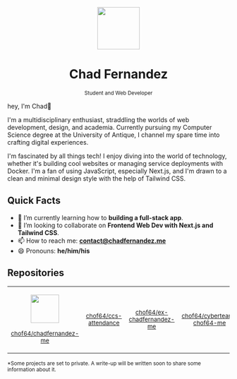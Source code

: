 
<p align="center"><a href="https://chadfernandez.me" ><img src="https://github.com/chof64/chof64/assets/46257935/0ee44d73-a70e-4330-aece-e870a5c5a69b" width="96" height="96" /></a></p>
<h1 align="center">Chad Fernandez</h1>
<p align="center"><sup>Student and Web Developer</p></p>

hey, I'm Chad👋

I'm a multidisciplinary enthusiast, straddling the worlds of web development, design, and academia. Currently pursuing my Computer Science degree at the University of Antique, I channel my spare time into crafting digital experiences.

I'm fascinated by all things tech! I enjoy diving into the world of technology, whether it's building cool websites or managing service deployments with Docker. I'm a fan of using JavaScript, especially Next.js, and I'm drawn to a clean and minimal design style with the help of Tailwind CSS.

## Quick Facts

- 🌱 I’m currently learning how to **building a full-stack app**.
- 👯 I’m looking to collaborate on **Frontend Web Dev with Next.js and Tailwind CSS**.
- 📫 How to reach me: **[contact@chadfernandez.me](mailto:contact@chadfernandez.me)**
- 😄 Pronouns: **he/him/his**

## Repositories

<table>
  <td>
    <p align="center">
    <img src="https://github.com/chof64/chof64/assets/46257935/fb56e6da-4d76-4d70-bca8-298d7a574e29" width="64" height="64" />
    </p>
    <p align="center"><sup><a href="https://github.com/chof64/chadfernandez-me">chof64/chadfernandez-me</a></sup></p>
  </td>
  <td>
    <p align="center"><sup><a href="https://github.com/chof64/ccs-attendance">chof64/ccs-attendance</a></sup></p>
  </td>
  <td>
    <p align="center"><sup><a href="https://github.com/chof64/ex-chadfernandez-me">chof64/ex-chadfernandez-me</a></sup></p>
  </td>
  <td>
    <p align="center"><sup><a href="https://github.com/chof64/cyberteam-chof64-me">chof64/cyberteam-chof64-me</a></sup></p>
  </td>
</table>

<sup>*Some projects are set to private. A write-up will be written soon to share some information about it.</sup>

<!--
**chof64/chof64** is a ✨ _special_ ✨ repository because its `README.md` (this file) appears on your GitHub profile.

Here are some ideas to get you started:

- 🔭 I’m currently working on ...
- 🌱 I’m currently learning ...
- 👯 I’m looking to collaborate on ...
- 🤔 I’m looking for help with ...
- 💬 Ask me about ...
- 📫 How to reach me: ...
- 😄 Pronouns: ...
- ⚡ Fun fact: ...
-->
